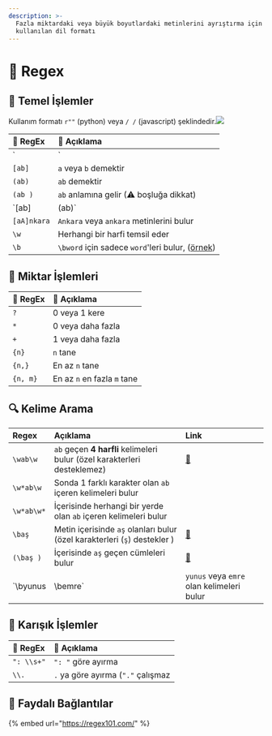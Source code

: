 ```yaml
---
description: >-
  Fazla miktardaki veya büyük boyutlardaki metinlerini ayrıştırma için
  kullanılan dil formatı
---
```


# 💎 Regex

## 🧱 Temel İşlemler <a id="temel-islemler"></a>

Kullanım formatı `r""` \(python\) veya `/ /` \(javascript\) şeklindedir.![](https://github.com/yedhrab/YWiki/tree/169abadfd1b8862c004399268f6ca1f9f9359d61/1%20-%20Programlama%20Notlar%C4%B1/res/regex_cheat_sheets.png)

| 💎 RegEx | 📑 Açıklama |
| :--- | :--- |
| `|` | Or işlemi veya anlamına gelir |
| `[ab]` | `a` veya `b` demektir |
| `(ab)` | `ab` demektir |
| `(ab )` | `ab` anlamına gelir \(⚠ boşluğa dikkat\) |
| `[ab] | (ab)` | `a` veya `ab`, `b` veya `ab` demektir |
| `[aA]nkara` | `Ankara` veya `ankara` metinlerini bulur |
| `\w` | Herhangi bir harfi temsil eder |
| `\b` | `\bword` için sadece `word`'leri bulur, \([örnek](https://regexr.com/4ps8a)\) |

## 🧮 Miktar İşlemleri

| 💎 RegEx | 📑 Açıklama |
| :--- | :--- |
| `?` | 0 veya 1 kere |
| `*` | 0 veya daha fazla |
| `+` | 1 veya daha fazla |
| `{n}` | `n` tane |
| `{n,}` | En az `n` tane |
| `{n, m}` | En az `n` en fazla `m` tane |

## 🔍 Kelime Arama <a id="kelime-arama"></a>

| Regex | Açıklama | Link |
| :--- | :--- | :--- |
| `\wab\w` | `ab` geçen **4 harfli** kelimeleri bulur \(özel karakterleri desteklemez\) | ​[🔗](https://regex101.com/r/TxuXuH/2)​ |
| `\w*ab\w` | Sonda 1 farklı karakter olan `ab` içeren kelimeleri bulur |  |
| `\w*ab\w*` | İçerisinde herhangi bir yerde olan `ab` içeren kelimeleri bulur |  |
| `\baş` | Metin içerisinde `aş` olanları bulur \(özel karakterleri \(`ş`\) destekler \) | ​[🔗](https://regex101.com/r/TxuXuH/3)​ |
| `(\baş )` | İçerisinde `aş` geçen cümleleri bulur | ​[🔗](https://regex101.com/r/TxuXuH/5)​ |
| `\byunus | \bemre` | `yunus` veya `emre` olan kelimeleri bulur | ​[🔗](https://regex101.com/r/TxuXuH/6)​ |

## 💫 Karışık İşlemler <a id="karisik-islemler"></a>

| 💎 RegEx | 📑 Açıklama |
| :--- | :--- |
| `": \\s+"` | `": "` göre ayırma |
| `\\.` | `.` ya göre ayırma \(`"."` çalışmaz |

## 🔗 Faydalı Bağlantılar

{% embed url="https://regex101.com/" %}

